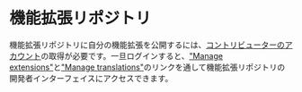 #  機能拡張リポジトリ

機能拡張リポジトリに自分の機能拡張を公開するには、[コントリビューターのアカウント][1]の取得が必要です。一旦ログインすると、["Manage extensions"][2]と["Manage translations"][3]のリンクを通して機能拡張リポジトリの開発者インターフェイスにアクセスできます。


[1]: https://contao.org/en/register.html
[2]: https://contao.org/en/manage-extensions.html
[3]: https://contao.org/en/manage-translations.html
